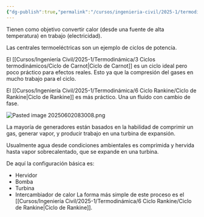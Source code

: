 ```yaml
---
{"dg-publish":true,"permalink":"/cursos/ingenieria-civil/2025-1/termodinamica/6-ciclo-rankine/ciclos-de-potencia/","tags":["ExIIQ1003"]}
---
```


Tienen como objetivo convertir calor (desde una fuente de alta temperatura) en trabajo (electricidad).

Las centrales termoeléctricas son un ejemplo de ciclos de potencia.

El [[Cursos/Ingeniería Civil/2025-1/Termodinámica/3 Ciclos termodinámicos/Ciclo de Carnot\|Ciclo de Carnot]] es un ciclo ideal pero poco práctico para efectos reales. Esto ya que la compresión del gases en mucho trabajo para el ciclo.

El [[Cursos/Ingeniería Civil/2025-1/Termodinámica/6 Ciclo Rankine/Ciclo de Rankine\|Ciclo de Rankine]] es más práctico. Una un fluido con cambio de fase.

![Pasted image 20250602083008.png](/img/user/Cursos/Ingenier%C3%ADa%20Civil/2025-1/Termodin%C3%A1mica/6%20Ciclo%20Rankine/attachments/Pasted%20image%2020250602083008.png)

La mayoría de generadores están basados en la habilidad de comprimir un gas, generar vapor, y producir trabajo en una turbina de expansión.

Usualmente agua desde condiciones ambientales es comprimida y hervida hasta vapor sobrecalentado, que se expande en una turbina.

De aquí la configuración básica es:
- Hervidor
- Bomba
- Turbina
- Intercambiador de calor
La forma más simple de este proceso es el [[Cursos/Ingeniería Civil/2025-1/Termodinámica/6 Ciclo Rankine/Ciclo de Rankine\|Ciclo de Rankine]].